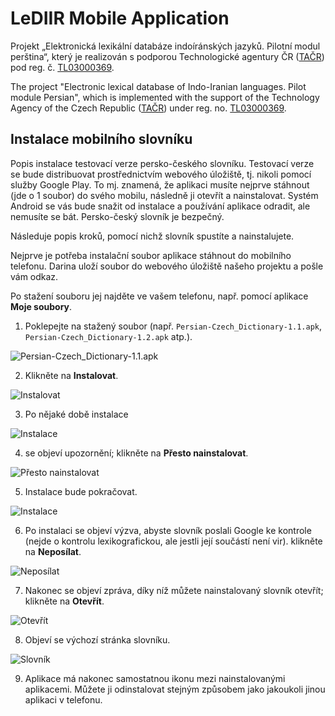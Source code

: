 # LeDIIR Mobile Application

Projekt „Elektronická lexikální databáze indoíránských jazyků. Pilotní modul perština“, který je realizován s podporou Technologické agentury ČR ([TAČR](https://www.tacr.cz)) pod reg. č. [TL03000369](https://www.isvavai.cz/cep?ss=detail&n=0&h=TL03000369).

The project "Electronic lexical database of Indo-Iranian languages. Pilot module Persian", which is implemented with the support of the Technology Agency of the Czech Republic ([TAČR](https://www.tacr.cz)) under reg. no. [TL03000369](https://www.isvavai.cz/cep?ss=detail&n=0&h=TL03000369).

## Instalace mobilního slovníku

Popis instalace testovací verze persko-českého slovníku. Testovací verze se bude distribuovat prostřednictvím webového úložiště, tj. nikoli pomocí služby Google Play. To mj. znamená, že aplikaci musíte nejprve stáhnout (jde o 1 soubor) do svého mobilu, následně ji otevřít a nainstalovat. Systém Android se vás bude snažit od instalace a používání aplikace odradit, ale nemusíte se bát. Persko-český slovník je bezpečný.

Následuje popis kroků, pomocí nichž slovník spustíte a nainstalujete.

Nejprve je potřeba instalační soubor aplikace stáhnout do mobilního telefonu. Darina uloží soubor do webového úložiště našeho projektu a pošle vám odkaz.

Po stažení souboru jej najděte ve vašem telefonu, např. pomocí aplikace **Moje soubory**.

1) Poklepejte na stažený soubor (např. `Persian-Czech_Dictionary-1.1.apk`, `Persian-Czech_Dictionary-1.2.apk` atp.).

  ![Persian-Czech_Dictionary-1.1.apk](help/LeDIIR-Step-01.jpg)

2) Klikněte na **Instalovat**.

  ![Instalovat](help/LeDIIR-Step-02.jpg)

3) Po nějaké době instalace

  ![Instalace](help/LeDIIR-Step-03.jpg)

4) se objeví upozornění; klikněte na **Přesto nainstalovat**.

  ![Přesto nainstalovat](help/LeDIIR-Step-04.jpg)

5) Instalace bude pokračovat.

  ![Instalace](help/LeDIIR-Step-05.jpg)

6) Po instalaci se objeví výzva, abyste slovník poslali Google ke kontrole (nejde o kontrolu lexikografickou, ale jestli její součástí není vir). klikněte na **Neposílat**.

  ![Neposílat](help/LeDIIR-Step-06.jpg)

7) Nakonec se objeví zpráva, díky níž můžete nainstalovaný slovník otevřít; klikněte na **Otevřít**.

  ![Otevřít](help/LeDIIR-Step-07.jpg)

8) Objeví se výchozí stránka slovníku.

  ![Slovník](help/LeDIIR-Step-08.jpg)

9) Aplikace má nakonec samostatnou ikonu mezi nainstalovanými aplikacemi. Můžete ji odinstalovat stejným způsobem jako jakoukoli jinou aplikaci v telefonu.
